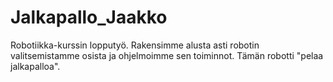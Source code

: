 # Jalkapallo_Jaakko
Robotiikka-kurssin lopputyö. Rakensimme alusta asti robotin valitsemistamme osista ja ohjelmoimme sen toiminnot. Tämän robotti "pelaa jalkapalloa".
